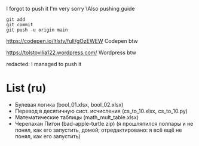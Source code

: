 I forgot to push it I'm very sorry
\Also pushing guide
```
git add
git commit
git push -u origin main
```
https://codepen.io/ltlstv/full/gOzEWEW
Codepen btw

https://tolstovilia122.wordpress.com/
Wordpress btw

redacted: I managed to push it

# List (ru)

- Булевая логика (bool_01.xlsx, bool_02.xlsx)
- Перевод в десятичную сист. исчисления (cs_to_10.xlsx, cs_to_10.py)
- Математические таблицы (math_mult_table.xlsx)
- Черепахан Питон (bad-apple-turtle.zip) (я прошляпился полпары и не понял, как его запустить, домой; отредактировано: я всё ещё не понял, как его запустить)
